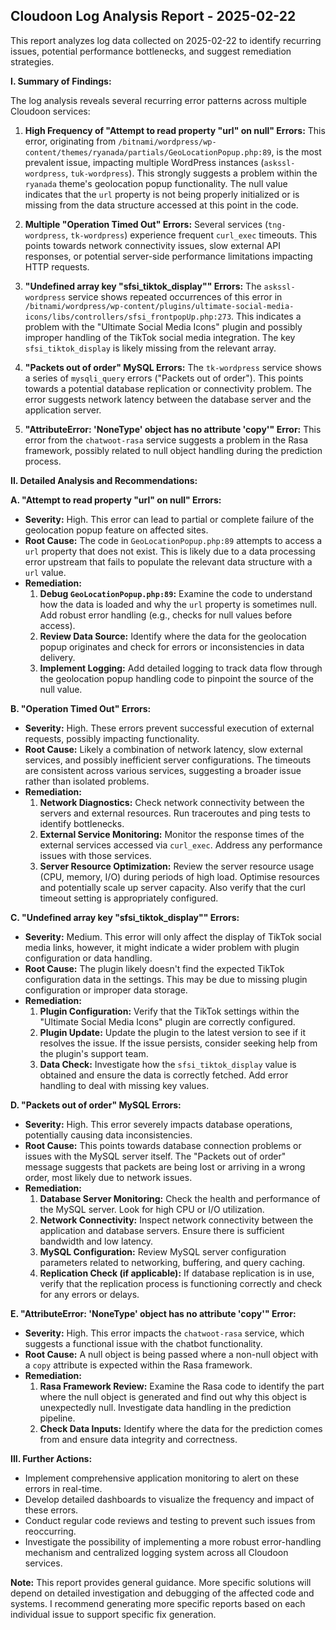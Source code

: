 ## Cloudoon Log Analysis Report - 2025-02-22

This report analyzes log data collected on 2025-02-22 to identify recurring issues, potential performance bottlenecks, and suggest remediation strategies.


**I.  Summary of Findings:**

The log analysis reveals several recurring error patterns across multiple Cloudoon services:

1. **High Frequency of "Attempt to read property "url" on null" Errors:**  This error, originating from `/bitnami/wordpress/wp-content/themes/ryanada/partials/GeoLocationPopup.php:89`, is the most prevalent issue, impacting multiple WordPress instances (`askssl-wordpress`, `tuk-wordpress`). This strongly suggests a problem within the `ryanada` theme's geolocation popup functionality.  The null value indicates that the `url` property is not being properly initialized or is missing from the data structure accessed at this point in the code.

2. **Multiple "Operation Timed Out" Errors:**  Several services (`tng-wordpress`, `tk-wordpress`) experience frequent `curl_exec` timeouts. This points towards network connectivity issues, slow external API responses, or potential server-side performance limitations impacting HTTP requests.

3. **"Undefined array key "sfsi_tiktok_display"" Errors:**  The `askssl-wordpress` service shows repeated occurrences of this error in  `/bitnami/wordpress/wp-content/plugins/ultimate-social-media-icons/libs/controllers/sfsi_frontpopUp.php:273`.  This indicates a problem with the "Ultimate Social Media Icons" plugin and possibly improper handling of the TikTok social media integration.  The key `sfsi_tiktok_display` is likely missing from the relevant array.

4. **"Packets out of order" MySQL Errors:**  The `tk-wordpress` service shows a series of  `mysqli_query` errors ("Packets out of order"). This points towards a potential database replication or connectivity problem. The error suggests network latency between the database server and the application server.

5. **"AttributeError: 'NoneType' object has no attribute 'copy'" Error:** This error from the `chatwoot-rasa` service suggests a problem in the Rasa framework, possibly related to null object handling during the prediction process.


**II. Detailed Analysis and Recommendations:**

**A.  "Attempt to read property "url" on null" Errors:**

* **Severity:** High. This error can lead to partial or complete failure of the geolocation popup feature on affected sites.
* **Root Cause:** The code in `GeoLocationPopup.php:89` attempts to access a `url` property that does not exist. This is likely due to a data processing error upstream that fails to populate the relevant data structure with a `url` value.
* **Remediation:**
    1. **Debug `GeoLocationPopup.php:89`:** Examine the code to understand how the data is loaded and why the `url` property is sometimes null. Add robust error handling (e.g., checks for null values before access).
    2. **Review Data Source:**  Identify where the data for the geolocation popup originates and check for errors or inconsistencies in data delivery.
    3. **Implement Logging:** Add detailed logging to track data flow through the geolocation popup handling code to pinpoint the source of the null value.


**B. "Operation Timed Out" Errors:**

* **Severity:** High.  These errors prevent successful execution of external requests, possibly impacting functionality.
* **Root Cause:**  Likely a combination of network latency, slow external services, and possibly inefficient server configurations.  The timeouts are consistent across various services, suggesting a broader issue rather than isolated problems.
* **Remediation:**
    1. **Network Diagnostics:** Check network connectivity between the servers and external resources.  Run traceroutes and ping tests to identify bottlenecks.
    2. **External Service Monitoring:**  Monitor the response times of the external services accessed via `curl_exec`. Address any performance issues with those services.
    3. **Server Resource Optimization:**  Review the server resource usage (CPU, memory, I/O) during periods of high load. Optimise resources and potentially scale up server capacity.  Also verify that the curl timeout setting is appropriately configured.


**C. "Undefined array key "sfsi_tiktok_display"" Errors:**

* **Severity:** Medium.  This error will only affect the display of TikTok social media links, however, it might indicate a wider problem with plugin configuration or data handling.
* **Root Cause:** The plugin likely doesn't find the expected TikTok configuration data in the settings.  This may be due to missing plugin configuration or improper data storage.
* **Remediation:**
    1. **Plugin Configuration:** Verify that the TikTok settings within the "Ultimate Social Media Icons" plugin are correctly configured.
    2. **Plugin Update:** Update the plugin to the latest version to see if it resolves the issue.  If the issue persists, consider seeking help from the plugin's support team.
    3. **Data Check:** Investigate how the `sfsi_tiktok_display` value is obtained and ensure the data is correctly fetched.  Add error handling to deal with missing key values.


**D. "Packets out of order" MySQL Errors:**

* **Severity:** High. This error severely impacts database operations, potentially causing data inconsistencies.
* **Root Cause:** This points towards database connection problems or issues with the MySQL server itself.  The "Packets out of order" message suggests that packets are being lost or arriving in a wrong order, most likely due to network issues.
* **Remediation:**
    1. **Database Server Monitoring:** Check the health and performance of the MySQL server. Look for high CPU or I/O utilization.
    2. **Network Connectivity:** Inspect network connectivity between the application and database servers. Ensure there is sufficient bandwidth and low latency.
    3. **MySQL Configuration:** Review MySQL server configuration parameters related to networking, buffering, and query caching.
    4. **Replication Check (if applicable):** If database replication is in use, verify that the replication process is functioning correctly and check for any errors or delays.



**E. "AttributeError: 'NoneType' object has no attribute 'copy'" Error:**

* **Severity:** High. This error impacts the `chatwoot-rasa` service, which suggests a functional issue with the chatbot functionality.
* **Root Cause:**  A null object is being passed where a non-null object with a `copy` attribute is expected within the Rasa framework.
* **Remediation:**
    1. **Rasa Framework Review:** Examine the Rasa code to identify the part where the null object is generated and find out why this object is unexpectedly null.  Investigate data handling in the prediction pipeline.
    2. **Check Data Inputs:** Identify where the data for the prediction comes from and ensure data integrity and correctness.


**III.  Further Actions:**

* Implement comprehensive application monitoring to alert on these errors in real-time.
* Develop detailed dashboards to visualize the frequency and impact of these errors.
* Conduct regular code reviews and testing to prevent such issues from reoccurring.
* Investigate the possibility of implementing a more robust error-handling mechanism and centralized logging system across all Cloudoon services.



**Note:** This report provides general guidance.  More specific solutions will depend on detailed investigation and debugging of the affected code and systems.  I recommend generating more specific reports based on each individual issue to support specific fix generation.
